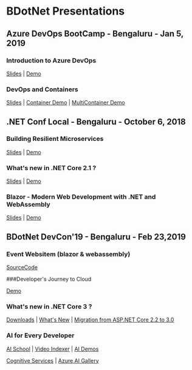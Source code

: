 # BDotNet Presentations


## Azure DevOps BootCamp - Bengaluru - Jan 5, 2019

### Introduction to Azure DevOps

[Slides](https://www.slideshare.net/svswaminathan/azure-dev-ops) | [Demo](https://github.com/svswaminathan/bdotnet-devops-live-demo)

### DevOps and Containers

[Slides](https://www.slideshare.net/sharepointguy/devops-bootcamp) | [Container Demo](https://dev.azure.com/girishgoudar/DevOpsLaunchK8s) | [MultiContainer Demo](https://dev.azure.com/girishgoudar/DevOpsK8sMultiContainer)

## .NET Conf Local - Bengaluru - October 6, 2018

### Building Resilient Microservices

[Slides](https://mediusprodstatic.studios.ms/presentations/Ignite2018/BRK3175.pptx) | [Demo](https://github.com/dotnet-architecture/eShopOnContainers)

### What's new in .NET Core 2.1 ?

[Slides]() | [Demo]()

### Blazor - Modern Web Development with .NET and WebAssembly

[Slides](https://github.com/dotnet-presentations/dotnetconf2018/blob/master/Technical/Decks/Blazor_Modern%20Web%20development%20with%20.NET%20and%20WebAssembly.pptx) | [Demo](https://github.com/svswaminathan/blazor-dotnetconfblr18)

## BDotNet DevCon'19 - Bengaluru - Feb 23,2019

### Event Websitem (blazor & webassembly)

[SourceCode](https://github.com/bdotnet/devcon19)

###Developer's Journey to Cloud

[Demo](https://github.com/wrijughosh/DevCon19)

### What's new in .NET Core 3 ?

[Downloads](https://dotnet.microsoft.com/download/dotnet-core/3.0)  |  [What's New](https://docs.microsoft.com/en-us/dotnet/core/whats-new/dotnet-core-3-0)  | [Migration from ASP.NET Core 2.2 to 3.0](https://docs.microsoft.com/en-us/aspnet/core/migration/22-to-30?view=aspnetcore-2.2&tabs=visual-studio)

### AI for Every Developer

[AI School](https://aischool.microsoft.com/en-us/home) | [Video Indexer](https://www.videoindexer.ai/tour) | [AI Demos](https://aidemos.microsoft.com/)

[Cognitive Services](https://azure.microsoft.com/en-in/services/cognitive-services/) | [Azure AI Gallery](https://gallery.azure.ai/)


